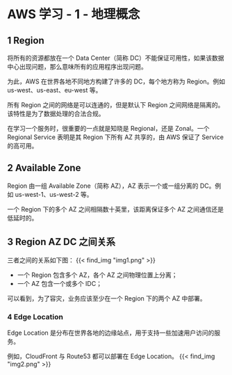 # AWS 学习 - 1 - 地理概念


## 1 Region

将所有的资源都放在一个 Data Center（简称 DC）不能保证可用性，如果该数据中心出现问题，那么意味所有的应用程序出现问题。

为此，AWS 在世界各地不同地方构建了许多的 DC，每个地方称为 Region。例如 us-west、us-east、eu-west 等。

所有 Region 之间的网络是可以连通的，但是默认下 Region 之间网络是隔离的。该特性是为了数据处理的合法合规。

在学习一个服务时，很重要的一点就是知晓是 Regional，还是 Zonal。一个 Regional Service 表明是其 Region 下所有 AZ 共享的，由 AWS 保证了 Service 的高可用。


## 2 Available Zone

Region 由一组 Available Zone（简称 AZ），AZ 表示一个或一组分离的 DC。例如 us-west-1、us-west-2 等。

一个 Region 下的多个 AZ 之间相隔数十英里，该距离保证多个 AZ 之间通信还是低延时的。


## 3 Region AZ DC 之间关系

三者之间的关系如下图：
{{< find_img "img1.png" >}}

* 一个 Region 包含多个 AZ，各个 AZ 之间物理位置上分离；
* 一个 AZ 包含一个或多个 IDC；

可以看到，为了容灾，业务应该至少在一个 Region 下的两个 AZ 中部署。


### 4 Edge Location

Edge Location 是分布在世界各地的边缘站点，用于支持一些加速用户访问的服务。

例如，CloudFront 与 Route53 都可以部署在 Edge Location。
{{< find_img "img2.png" >}}


